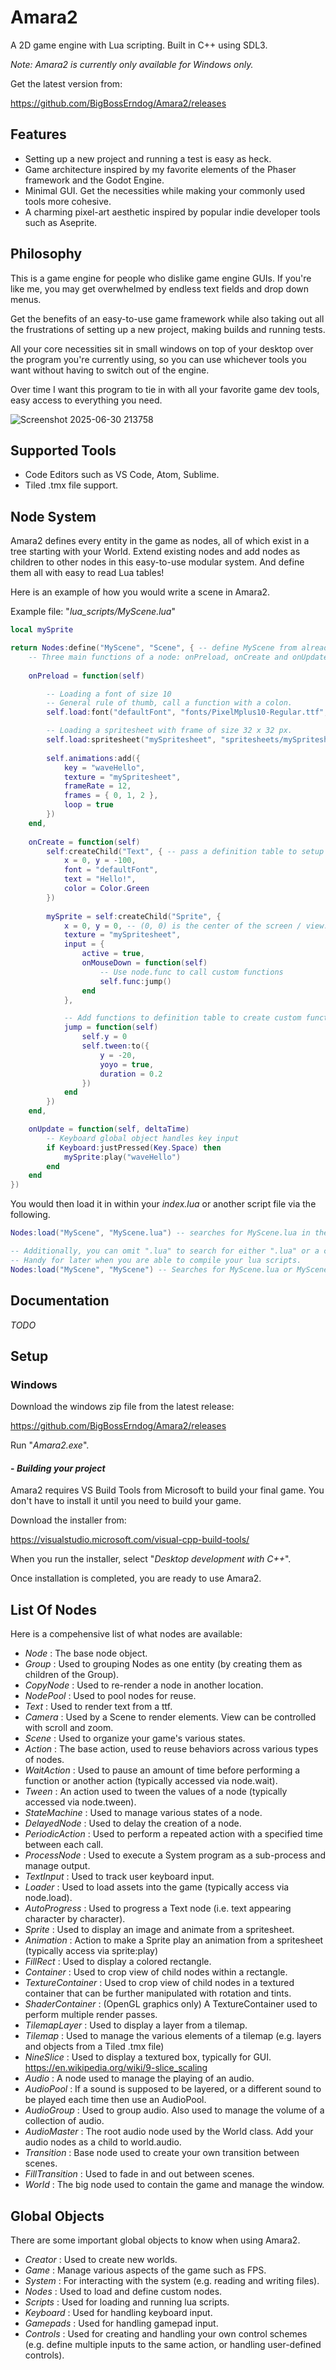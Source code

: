 # Amara2
A 2D game engine with Lua scripting.
Built in C++ using SDL3.

*Note: Amara2 is currently only available for Windows only.*

Get the latest version from:

https://github.com/BigBossErndog/Amara2/releases

## Features
- Setting up a new project and running a test is easy as heck.
- Game architecture inspired by my favorite elements of the Phaser framework and the Godot Engine.
- Minimal GUI. Get the necessities while making your commonly used tools more cohesive.
- A charming pixel-art aesthetic inspired by popular indie developer tools such as Aseprite.

## Philosophy
This is a game engine for people who dislike game engine GUIs. If you're like me, you may get overwhelmed by endless text fields and drop down menus.

Get the benefits of an easy-to-use game framework while also taking out all the frustrations of setting up a new project, making builds and running tests.

All your core necessities sit in small windows on top of your desktop over the program you're currently using, so you can use whichever tools you want without having to switch out of the engine. 

Over time I want this program to tie in with all your favorite game dev tools, easy access to everything you need.

![Screenshot 2025-06-30 213758](https://github.com/user-attachments/assets/e0a09742-6a23-4d5e-af4d-2cf07ab95655)


## Supported Tools
- Code Editors such as VS Code, Atom, Sublime.
- Tiled .tmx file support.

## Node System
Amara2 defines every entity in the game as nodes, all of which exist in a tree starting with your World. Extend existing nodes and add nodes as children to other nodes in this easy-to-use modular system. And define them all with easy to read Lua tables!

Here is an example of how you would write a scene in Amara2.

Example file: "*lua_scripts/MyScene.lua*"
```lua
local mySprite

return Nodes:define("MyScene", "Scene", { -- define MyScene from already existing node Scene
    -- Three main functions of a node: onPreload, onCreate and onUpdate
    
    onPreload = function(self)

        -- Loading a font of size 10
        -- General rule of thumb, call a function with a colon.
        self.load:font("defaultFont", "fonts/PixelMplus10-Regular.ttf", 10)

        -- Loading a spritesheet with frame of size 32 x 32 px.
        self.load:spritesheet("mySpritesheet", "spritesheets/mySpritesheet.png", 32, 32) 
        
        self.animations:add({
            key = "waveHello",
            texture = "mySpritesheet",
            frameRate = 12,
            frames = { 0, 1, 2 },
            loop = true
        })
    end,
    
    onCreate = function(self)
        self:createChild("Text", { -- pass a definition table to setup a node
            x = 0, y = -100,
            font = "defaultFont",
            text = "Hello!",
            color = Color.Green
        })
        
        mySprite = self:createChild("Sprite", {
            x = 0, y = 0, -- (0, 0) is the center of the screen / view.
            texture = "mySpritesheet",
            input = {
                active = true,
                onMouseDown = function(self)
                    -- Use node.func to call custom functions
                    self.func:jump()
                end
            },

            -- Add functions to definition table to create custom functions
            jump = function(self)
                self.y = 0
                self.tween:to({
                    y = -20,
                    yoyo = true,
                    duration = 0.2
                })
            end
        })
    end,

    onUpdate = function(self, deltaTime)
        -- Keyboard global object handles key input
        if Keyboard:justPressed(Key.Space) then
            mySprite:play("waveHello")
        end
    end
})
```
You would then load it in within your *index.lua* or another script file via the following.
```lua
Nodes:load("MyScene", "MyScene.lua") -- searches for MyScene.lua in the folder "lua_scripts"

-- Additionally, you can omit ".lua" to search for either ".lua" or a compiled ".luac".
-- Handy for later when you are able to compile your lua scripts.
Nodes:load("MyScene", "MyScene") -- Searches for MyScene.lua or MyScene.luac
```

## Documentation
*TODO*

## Setup
### Windows
Download the windows zip file from the latest release:

https://github.com/BigBossErndog/Amara2/releases

Run "*Amara2.exe*".


#### - *Building your project*
Amara2 requires VS Build Tools from Microsoft to build your final game.
You don't have to install it until you need to build your game.

Download the installer from:

https://visualstudio.microsoft.com/visual-cpp-build-tools/

When you run the installer, select "*Desktop development with C++*".

Once installation is completed, you are ready to use Amara2.

## List Of Nodes
Here is a compehensive list of what nodes are available:
- *Node* : The base node object.
- *Group* : Used to grouping Nodes as one entity (by creating them as children of the Group).
- *CopyNode* : Used to re-render a node in another location.
- *NodePool* : Used to pool nodes for reuse.
- *Text* : Used to render text from a ttf.
- *Camera* : Used by a Scene to render elements. View can be controlled with scroll and zoom.
- *Scene* : Used to organize your game's various states.
- *Action* : The base action, used to reuse behaviors across various types of nodes.
- *WaitAction* : Used to pause an amount of time before performing a function or another action (typically accessed via node.wait).
- *Tween* : An action used to tween the values of a node (typically accessed via node.tween).
- *StateMachine* : Used to manage various states of a node.
- *DelayedNode* : Used to delay the creation of a node.
- *PeriodicAction* : Used to perform a repeated action with a specified time between each call.
- *ProcessNode* : Used to execute a System program as a sub-process and manage output.
- *TextInput* : Used to track user keyboard input.
- *Loader* : Used to load assets into the game (typically access via node.load).
- *AutoProgress* : Used to progress a Text node (i.e. text appearing character by character).
- *Sprite* : Used to display an image and animate from a spritesheet.
- *Animation* : Action to make a Sprite play an animation from a spritesheet (typically access via sprite:play)
- *FillRect* : Used to display a colored rectangle.
- *Container* : Used to crop view of child nodes within a rectangle.
- *TextureContainer* : Used to crop view of child nodes in a textured container that can be further manipulated with rotation and tints.
- *ShaderContainer* : (OpenGL graphics only) A TextureContainer used to perform multiple render passes.
- *TilemapLayer* : Used to display a layer from a tilemap.
- *Tilemap* : Used to manage the various elements of a tilemap (e.g. layers and objects from a Tiled .tmx file)
- *NineSlice* : Used to display a textured box, typically for GUI. https://en.wikipedia.org/wiki/9-slice_scaling
- *Audio* : A node used to manage the playing of an audio.
- *AudioPool* : If a sound is supposed to be layered, or a different sound to be played each time then use an AudioPool.
- *AudioGroup* : Used to group audio. Also used to manage the volume of a collection of audio.
- *AudioMaster* : The root audio node used by the World class. Add your audio nodes as a child to world.audio.
- *Transition* : Base node used to create your own transition between scenes.
- *FillTransition* : Used to fade in and out between scenes.
- *World* : The big node used to contain the game and manage the window.

## Global Objects
There are some important global objects to know when using Amara2.
- *Creator* : Used to create new worlds.
- *Game* : Manage various aspects of the game such as FPS.
- *System* : For interacting with the system (e.g. reading and writing files).
- *Nodes* : Used to load and define custom nodes.
- *Scripts* : Used for loading and running lua scripts.
- *Keyboard* : Used for handling keyboard input.
- *Gamepads* : Used for handling gamepad input.
- *Controls* : Used for creating and handling your own control schemes (e.g. define multiple inputs to the same action, or handling user-defined controls).
